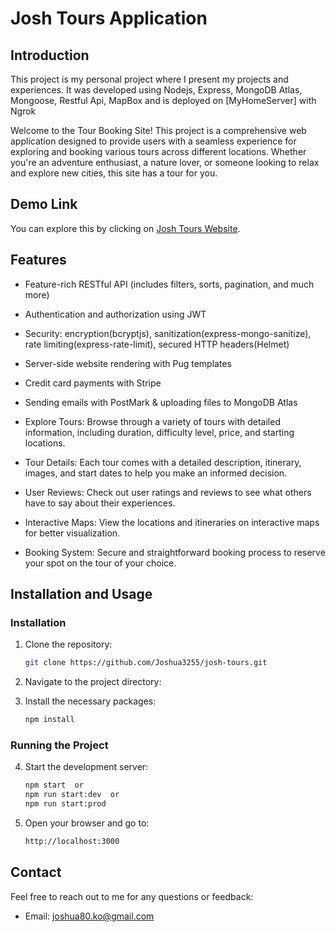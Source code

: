 # Josh Tours Application

## Introduction

This project is my personal project where I present my projects and experiences. It was developed using Nodejs, Express, MongoDB Atlas, Mongoose, Restful Api, MapBox and is deployed on [MyHomeServer] with Ngrok

Welcome to the Tour Booking Site! This project is a comprehensive web application designed to provide users with a seamless experience for exploring and booking various tours across different locations. Whether you're an adventure enthusiast, a nature lover, or someone looking to relax and explore new cities, this site has a tour for you.

## Demo Link

You can explore this by clicking on [Josh Tours Website](https://classic-sunny-clam.ngrok-free.app/).

## Features

- Feature-rich RESTful API (includes filters, sorts, pagination, and much more)
- Authentication and authorization using JWT
- Security: encryption(bcryptjs), sanitization(express-mongo-sanitize), rate limiting(express-rate-limit), secured HTTP headers(Helmet)
- Server-side website rendering with Pug templates
- Credit card payments with Stripe
- Sending emails with PostMark & uploading files to MongoDB Atlas

- Explore Tours: Browse through a variety of tours with detailed information, including duration, difficulty level, price, and starting locations.
- Tour Details: Each tour comes with a detailed description, itinerary, images, and start dates to help you make an informed decision.
- User Reviews: Check out user ratings and reviews to see what others have to say about their experiences.
- Interactive Maps: View the locations and itineraries on interactive maps for better visualization.
- Booking System: Secure and straightforward booking process to reserve your spot on the tour of your choice.

## Installation and Usage

### Installation

1.  Clone the repository:
    ```bash
    git clone https://github.com/Joshua3255/josh-tours.git
    ```
2.  Navigate to the project directory:

3.  Install the necessary packages:
    ```bash
    npm install
    ```

### Running the Project

4.  Start the development server:

    ```bash  (3 mode - Without nodemon,  Development, Production)
    npm start  or
    npm run start:dev  or
    npm run start:prod

    ```

5.  Open your browser and go to:
    ```bash
    http://localhost:3000
    ```

## Contact

Feel free to reach out to me for any questions or feedback:

- Email: [joshua80.ko@gmail.com](mailto:joshua80.ko@gmail.com)
